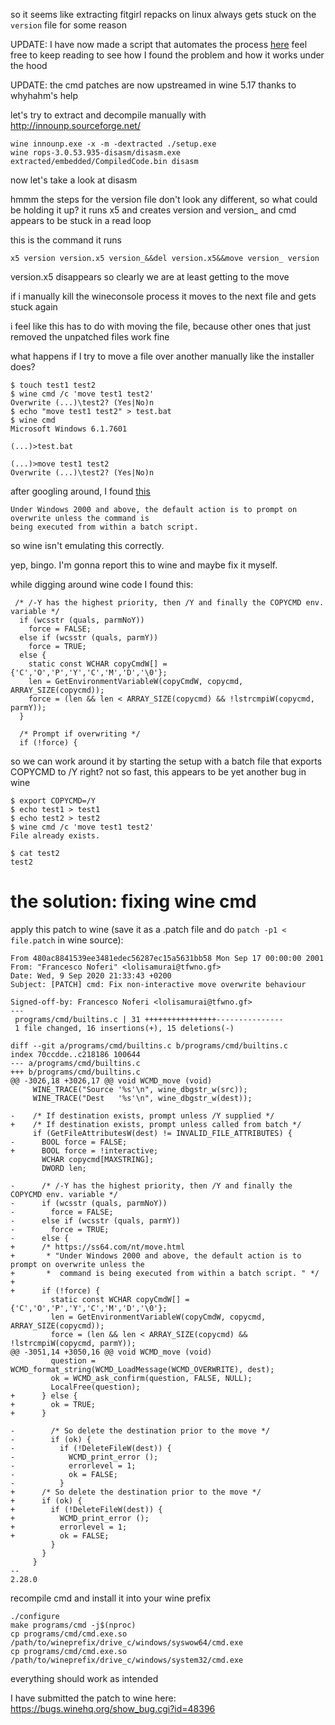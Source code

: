 so it seems like extracting fitgirl repacks on linux always gets stuck on the `version` file for
some reason

UPDATE: I have now made a script that automates the process [here](https://github.com/Francesco149/protonfit)
feel free to keep reading to see how I found the problem and how it works under the hood

UPDATE: the cmd patches are now upstreamed in wine 5.17 thanks to whyhahm's help

let's try to extract and decompile manually with http://innounp.sourceforge.net/

    wine innounp.exe -x -m -dextracted ./setup.exe
    wine rops-3.0.53.935-disasm/disasm.exe extracted/embedded/CompiledCode.bin disasm

now let's take a look at disasm

hmmm the steps for the version file don't look any different, so what could be holding it up?
it runs x5 and creates version and version_ and cmd appears to be stuck in a read loop

this is the command it runs

    x5 version version.x5 version_&&del version.x5&&move version_ version

version.x5 disappears so clearly we are at least getting to the move

if i manually kill the wineconsole process it moves to the next file and gets stuck again

i feel like this has to do with moving the file, because other ones that just removed the unpatched
files work fine

what happens if I try to move a file over another manually like the installer does?

    $ touch test1 test2
    $ wine cmd /c 'move test1 test2'
    Overwrite (...)\test2? (Yes|No)n
    $ echo "move test1 test2" > test.bat
    $ wine cmd
    Microsoft Windows 6.1.7601

    (...)>test.bat

    (...)>move test1 test2
    Overwrite (...)\test2? (Yes|No)n

after googling around, I found [this](https://ss64.com/nt/move.html)

    Under Windows 2000 and above, the default action is to prompt on overwrite unless the command is
    being executed from within a batch script. 

so wine isn't emulating this correctly.

yep, bingo. I'm gonna report this to wine and maybe fix it myself.

while digging around wine code I found this:

     /* /-Y has the highest priority, then /Y and finally the COPYCMD env. variable */
      if (wcsstr (quals, parmNoY))
        force = FALSE;
      else if (wcsstr (quals, parmY))
        force = TRUE;
      else {
        static const WCHAR copyCmdW[] = {'C','O','P','Y','C','M','D','\0'};
        len = GetEnvironmentVariableW(copyCmdW, copycmd, ARRAY_SIZE(copycmd));
        force = (len && len < ARRAY_SIZE(copycmd) && !lstrcmpiW(copycmd, parmY));
      }

      /* Prompt if overwriting */
      if (!force) {

so we can work around it by starting the setup with a batch file that exports COPYCMD to /Y right?
not so fast, this appears to be yet another bug in wine

    $ export COPYCMD=/Y
    $ echo test1 > test1
    $ echo test2 > test2
    $ wine cmd /c 'move test1 test2'
    File already exists.

    $ cat test2
    test2

# the solution: fixing wine cmd

apply this patch to wine (save it as a .patch file and do `patch -p1 < file.patch` in wine source):

    From 480ac8841539ee3481edec56287ec15a5631bb58 Mon Sep 17 00:00:00 2001
    From: "Francesco Noferi" <lolisamurai@tfwno.gf>
    Date: Wed, 9 Sep 2020 21:33:43 +0200
    Subject: [PATCH] cmd: Fix non-interactive move overwrite behaviour

    Signed-off-by: Francesco Noferi <lolisamurai@tfwno.gf>
    ---
     programs/cmd/builtins.c | 31 ++++++++++++++++---------------
     1 file changed, 16 insertions(+), 15 deletions(-)

    diff --git a/programs/cmd/builtins.c b/programs/cmd/builtins.c
    index 70ccdde..c218186 100644
    --- a/programs/cmd/builtins.c
    +++ b/programs/cmd/builtins.c
    @@ -3026,18 +3026,17 @@ void WCMD_move (void)
         WINE_TRACE("Source '%s'\n", wine_dbgstr_w(src));
         WINE_TRACE("Dest   '%s'\n", wine_dbgstr_w(dest));
     
    -    /* If destination exists, prompt unless /Y supplied */
    +    /* If destination exists, prompt unless called from batch */
         if (GetFileAttributesW(dest) != INVALID_FILE_ATTRIBUTES) {
    -      BOOL force = FALSE;
    +      BOOL force = !interactive;
           WCHAR copycmd[MAXSTRING];
           DWORD len;
     
    -      /* /-Y has the highest priority, then /Y and finally the COPYCMD env. variable */
    -      if (wcsstr (quals, parmNoY))
    -        force = FALSE;
    -      else if (wcsstr (quals, parmY))
    -        force = TRUE;
    -      else {
    +      /* https://ss64.com/nt/move.html
    +       * "Under Windows 2000 and above, the default action is to prompt on overwrite unless the
    +       *  command is being executed from within a batch script. " */
    +
    +      if (!force) {
             static const WCHAR copyCmdW[] = {'C','O','P','Y','C','M','D','\0'};
             len = GetEnvironmentVariableW(copyCmdW, copycmd, ARRAY_SIZE(copycmd));
             force = (len && len < ARRAY_SIZE(copycmd) && !lstrcmpiW(copycmd, parmY));
    @@ -3051,14 +3050,16 @@ void WCMD_move (void)
             question = WCMD_format_string(WCMD_LoadMessage(WCMD_OVERWRITE), dest);
             ok = WCMD_ask_confirm(question, FALSE, NULL);
             LocalFree(question);
    +      } else {
    +        ok = TRUE;
    +      }
     
    -        /* So delete the destination prior to the move */
    -        if (ok) {
    -          if (!DeleteFileW(dest)) {
    -            WCMD_print_error ();
    -            errorlevel = 1;
    -            ok = FALSE;
    -          }
    +      /* So delete the destination prior to the move */
    +      if (ok) {
    +        if (!DeleteFileW(dest)) {
    +          WCMD_print_error ();
    +          errorlevel = 1;
    +          ok = FALSE;
             }
           }
         }
    -- 
    2.28.0


recompile cmd and install it into your wine prefix

    ./configure
    make programs/cmd -j$(nproc)
    cp programs/cmd/cmd.exe.so /path/to/wineprefix/drive_c/windows/syswow64/cmd.exe
    cp programs/cmd/cmd.exe.so /path/to/wineprefix/drive_c/windows/system32/cmd.exe

everything should work as intended

I have submitted the patch to wine here: https://bugs.winehq.org/show_bug.cgi?id=48396
